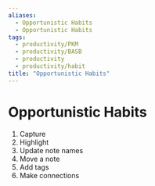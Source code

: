 ```yaml
---
aliases:
  - Opportunistic Habits
  - Opportunistic Habits
tags:
  - productivity/PKM
  - productivity/BASB
  - productivity
  - productivity/habit
title: "Opportunistic Habits"
---
```


# Opportunistic Habits

1. Capture
2. Highlight
3. Update note names
4. Move a note
5. Add tags
6. Make connections